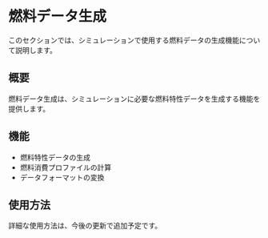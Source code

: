 # 燃料データ生成

このセクションでは、シミュレーションで使用する燃料データの生成機能について説明します。

## 概要

燃料データ生成は、シミュレーションに必要な燃料特性データを生成する機能を提供します。

## 機能

- 燃料特性データの生成
- 燃料消費プロファイルの計算
- データフォーマットの変換

## 使用方法

詳細な使用方法は、今後の更新で追加予定です。 